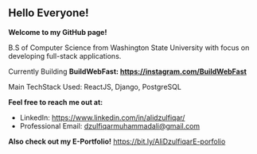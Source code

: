 ## Hello Everyone!

**Welcome to my GitHub page!**

B.S of Computer Science from Washington State University with focus on developing full-stack applications.

Currently Building **BuildWebFast: https://instagram.com/BuildWebFast**

Main TechStack Used: ReactJS, Django, PostgreSQL
 
**Feel free to reach me out at:**
- LinkedIn: https://www.linkedin.com/in/alidzulfiqar/
- Professional Email: dzulfiqarmuhammadali@gmail.com

**Also check out my E-Portfolio!** https://bit.ly/AliDzulfiqarE-porfolio
